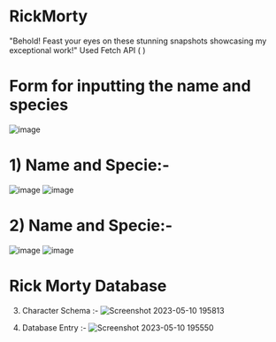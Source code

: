 # RickMorty
"Behold! Feast your eyes on these stunning snapshots showcasing my exceptional work!"
Used Fetch API ( )

# Form for inputting the name and species
![image](https://github.com/shaurya-vardhan012/RickMorty/assets/78726044/4d515ab2-e730-4cfc-9b4f-a62e525e61cf)


# 1) Name and Specie:-

![image](https://github.com/shaurya-vardhan012/RickMorty/assets/78726044/b07dd22d-7a4b-4aa3-968f-8fb5113b6306)
![image](https://github.com/shaurya-vardhan012/RickMorty/assets/78726044/b3d8c8f8-00c4-486e-b84f-7f58fc9fcd86)


# 2) Name and Specie:-

![image](https://github.com/shaurya-vardhan012/RickMorty/assets/78726044/3f67f63e-500f-43fd-8c65-32c9d80f48db)
![image](https://github.com/shaurya-vardhan012/RickMorty/assets/78726044/3b497741-fec9-487a-889e-29b41fd01475)



# Rick Morty Database

3) Character Schema :- 
![Screenshot 2023-05-10 195813](https://github.com/shaurya-vardhan012/RickMorty/assets/78726044/62a3176d-e199-475c-9530-a399a4430ae5)

4) Database Entry :-
![Screenshot 2023-05-10 195550](https://github.com/shaurya-vardhan012/RickMorty/assets/78726044/ca54d84c-ddb2-415a-86d6-0c2b8e7ec346)



